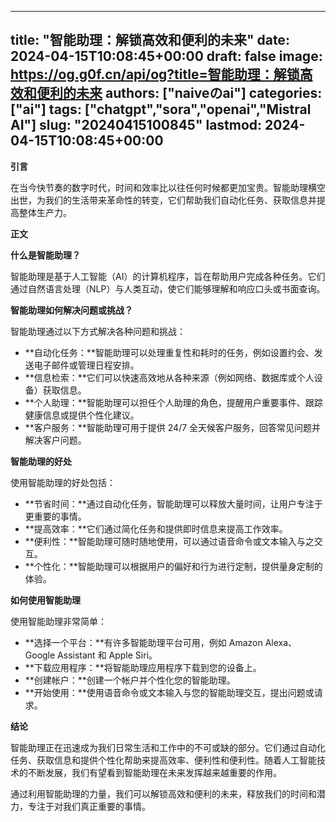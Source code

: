 
---
title: "智能助理：解锁高效和便利的未来"
date: 2024-04-15T10:08:45+00:00
draft: false
image: https://og.g0f.cn/api/og?title=智能助理：解锁高效和便利的未来
authors: ["naiveのai"]
categories: ["ai"]
tags: ["chatgpt","sora","openai","Mistral AI"]
slug: "20240415100845"
lastmod: 2024-04-15T10:08:45+00:00
---
**引言**

在当今快节奏的数字时代，时间和效率比以往任何时候都更加宝贵。智能助理横空出世，为我们的生活带来革命性的转变，它们帮助我们自动化任务、获取信息并提高整体生产力。

**正文**

**什么是智能助理？**

智能助理是基于人工智能（AI）的计算机程序，旨在帮助用户完成各种任务。它们通过自然语言处理（NLP）与人类互动，使它们能够理解和响应口头或书面查询。

**智能助理如何解决问题或挑战？**

智能助理通过以下方式解决各种问题和挑战：

* **自动化任务：**智能助理可以处理重复性和耗时的任务，例如设置约会、发送电子邮件或管理日程安排。
* **信息检索：**它们可以快速高效地从各种来源（例如网络、数据库或个人设备）获取信息。
* **个人助理：**智能助理可以担任个人助理的角色，提醒用户重要事件、跟踪健康信息或提供个性化建议。
* **客户服务：**智能助理可用于提供 24/7 全天候客户服务，回答常见问题并解决客户问题。

**智能助理的好处**

使用智能助理的好处包括：

* **节省时间：**通过自动化任务，智能助理可以释放大量时间，让用户专注于更重要的事情。
* **提高效率：**它们通过简化任务和提供即时信息来提高工作效率。
* **便利性：**智能助理可随时随地使用，可以通过语音命令或文本输入与之交互。
* **个性化：**智能助理可以根据用户的偏好和行为进行定制，提供量身定制的体验。

**如何使用智能助理**

使用智能助理非常简单：

* **选择一个平台：**有许多智能助理平台可用，例如 Amazon Alexa、Google Assistant 和 Apple Siri。
* **下载应用程序：**将智能助理应用程序下载到您的设备上。
* **创建帐户：**创建一个帐户并个性化您的智能助理。
* **开始使用：**使用语音命令或文本输入与您的智能助理交互，提出问题或请求。

**结论**

智能助理正在迅速成为我们日常生活和工作中的不可或缺的部分。它们通过自动化任务、获取信息和提供个性化帮助来提高效率、便利性和便利性。随着人工智能技术的不断发展，我们有望看到智能助理在未来发挥越来越重要的作用。

通过利用智能助理的力量，我们可以解锁高效和便利的未来，释放我们的时间和潜力，专注于对我们真正重要的事情。